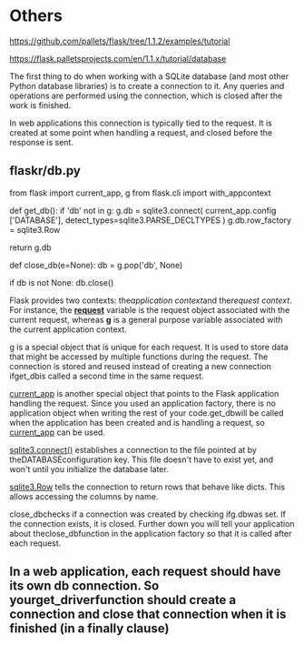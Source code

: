 # Others

<https://github.com/pallets/flask/tree/1.1.2/examples/tutorial>

<https://flask.palletsprojects.com/en/1.1.x/tutorial/database>

The first thing to do when working with a SQLite database (and most other Python database libraries) is to create a connection to it. Any queries and operations are performed using the connection, which is closed after the work is finished.

In web applications this connection is typically tied to the request. It is created at some point when handling a request, and closed before the response is sent.

## flaskr/db.py

from flask import current_app, g
from flask.cli import with_appcontext

def get_db():
if 'db' not in g:
g.db = sqlite3.connect(
current_app.config ['DATABASE'],
detect_types=sqlite3.PARSE_DECLTYPES
)
g.db.row_factory = sqlite3.Row

return g.db

def close_db(e=None):
db = g.pop('db', None)

if db is not None:
db.close()

Flask provides two contexts: the*application context*and the*request context*. For instance, the [**request**](https://flask.palletsprojects.com/en/0.12.x/api/#flask.request) variable is the request object associated with the current request, whereas [**g**](https://flask.palletsprojects.com/en/0.12.x/api/#flask.g) is a general purpose variable associated with the current application context.

[g](https://flask.palletsprojects.com/en/1.1.x/api/#flask.g) is a special object that is unique for each request. It is used to store data that might be accessed by multiple functions during the request. The connection is stored and reused instead of creating a new connection ifget_dbis called a second time in the same request.

[current_app](https://flask.palletsprojects.com/en/1.1.x/api/#flask.current_app) is another special object that points to the Flask application handling the request. Since you used an application factory, there is no application object when writing the rest of your code.get_dbwill be called when the application has been created and is handling a request, so [current_app](https://flask.palletsprojects.com/en/1.1.x/api/#flask.current_app) can be used.

[sqlite3.connect()](https://docs.python.org/3/library/sqlite3.html#sqlite3.connect) establishes a connection to the file pointed at by theDATABASEconfiguration key. This file doesn't have to exist yet, and won't until you initialize the database later.

[sqlite3.Row](https://docs.python.org/3/library/sqlite3.html#sqlite3.Row) tells the connection to return rows that behave like dicts. This allows accessing the columns by name.

close_dbchecks if a connection was created by checking ifg.dbwas set. If the connection exists, it is closed. Further down you will tell your application about theclose_dbfunction in the application factory so that it is called after each request.

## In a web application, each request should have its own db connection. So yourget_driverfunction should create a connection and close that connection when it is finished (in a finally clause)
